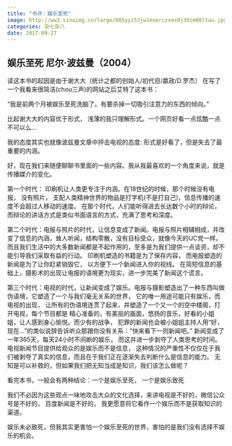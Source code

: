 ```yaml
---
title: "书评：娱乐至死"
image: http://ww3.sinaimg.cn/large/005yyi5Jjw1eoerczxex0j30im08ltau.jpg
categories: 杂七杂八
date: 2017-09-27
---
```



## 娱乐至死 尼尔·波兹曼（2004）

读这本书的起因是由于谢大大（统计之都的创始人/初代目/嬴政/D.罗杰）
在写了一个我看来很简洁(chou三声)的网站之后艾特了这本书：

“我是前两个月被娱乐至死洗脑了。有要杀掉一切吸引注意力的东西的倾向。”

比起谢大大的内容优于形式， 浅薄的我只理解形式。一个网页好看一点炫酷一点不可以么...

我的态度其实也就像波兹曼文章中抨击电视的态度: 形式是好看了，但是失去了最重要的内涵。

好，现在我们来随便聊聊书里面的一些内容。我从我最喜欢的一个角度来说，就是传播媒介的变化。

第一个时代： 印刷机让人类更专注于内涵。在18世纪的时候，那个时候没有电报， 没有照片， 支配人类精神世界的物品是打字机(不是打自己)，信息传播的速度不会超过人移动的速度。
在那个时代，人们能听得进去长达数个小时的辩论， 而辩论的讲话方式是类似书面语言的方式，充满了思考和深度。

第二个时代：电报与照片的时代，让信息变成了新闻。电报与照片相辅相成，并改变了信息的内涵，耸人听闻，结构零散，没有目标受众，就像今天的UC党一样。
而且我们生活中的大多数新闻都是不起作用的，至多是为我们提供一点谈资，却不能引导我们采取有益的行动。
印刷机塑造的书籍是为了保存内容， 而电报塑造的新闻是为了让你赶紧销毁它， 以方便下一个新闻进入你的视线。
在简短信息的基础上，摄影术的出现让电报的语境更为现实，进一步完美了新闻这个谎言。

第三个时代：电视的时代，让新闻变成了娱乐。电报与摄影塑造出了一种东西叫做伪语境，它塑造了一个与我们毫无关系的世界，
它的唯一用途可能只有娱乐，而电视的出现， 让所有的伪语境连贯了起来，并塑造了一个又一个的空中楼阁，打开电视，每个节目都是
精心准备的，有美丽的画面，悠扬的音乐，好看的小姐姐，让人感到身心愉悦。而少有的战争，
犯罪的新闻也会被小姐姐主持人用“好，现在...”的类似说辞告诉听众那跟你没有关系：“快来看下一则新闻吧。”
新闻变成了一年365天，每天24小时不间断的娱乐， 而这并进一步剥夺了人类思考的时间。电视新闻节目提供给观众的是娱乐而不是信息，
这种情况的严重性不仅仅在于我们被剥夺了真实的信息，而且在于我们正在逐渐失去判断什么是信息的能力。
无知是可以补救的，但如果我们把无知当成是知识，我们该怎么做呢？

看完本书，一般会有两种结论：一个是娱乐至死， 一个是娱乐致死

我们不必因为这些观点一味地攻击大众的文化选择，来讲电视是不好的，微信公众号是不好的， 百度新闻是不好的，
我更愿意将它看作一个娱乐而不是获取知识的渠道。

娱乐未必致死，但我其实更害怕一个娱乐至死的世界，害怕的是我们没有选择不娱乐的机会。
